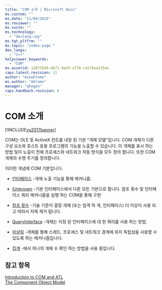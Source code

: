 ```yaml
---
title: "COM 소개 | Microsoft Docs"
ms.custom: ""
ms.date: "11/04/2016"
ms.reviewer: ""
ms.suite: ""
ms.technology: 
  - "devlang-cpp"
ms.tgt_pltfrm: ""
ms.topic: "index-page "
dev_langs: 
  - "C++"
helpviewer_keywords: 
  - "COM"
ms.assetid: 120735d9-db71-4ad3-a730-ce576ea2354e
caps.latest.revision: 11
author: "mikeblome"
ms.author: "mblome"
manager: "ghogen"
caps.handback.revision: 6
---
```

# COM 소개
[!INCLUDE[vs2017banner](../assembler/inline/includes/vs2017banner.md)]

COM는 OLE 및 ActiveX 컨트롤 내장 된 기본 "개체 모델"입니다.  COM 개체가 다른 구성 요소와 호스트 응용 프로그램의 기능을 노출할 수 있습니다.  이 개체를 표시 하는 방법 및이 노출이 전체 프로세스와 네트워크 작동 방식을 모두 정의 합니다.  또한 COM 개체의 수명 주기를 정의합니다.  
  
 이러한 개념에 COM 기본입니다.  
  
-   [인터페이스](../atl/interfaces-atl.md) \-개체 노출 기능을 통해 메커니즘.  
  
-   [IUnknown](../atl/iunknown.md) \-기본 인터페이스에서 다른 모든 기반으로 합니다.  참조 횟수 및 인터페이스 쿼리 메커니즘을 실행 하는 COM을 통해 구현  
  
-   [참조 횟수](../atl/reference-counting.md) \-기술 기준이 결정 개체 \(또는 엄격 하 게, 인터페이스\) 더 이상이 사용 되 고 따라서 자체 제거 됩니다.  
  
-   [QueryInterface](../atl/queryinterface.md) \-개체는 지정 된 인터페이스에 대 한 쿼리를 사용 하는 방법.  
  
-   [마샬링](../atl/marshaling.md) \-개체를 통해 스레드, 프로세스 및 네트워크 경계에 위치 독립성을 사용할 수 있도록 하는 메커니즘입니다.  
  
-   [집계](../atl/aggregation.md) \-에서 하나의 개체 수 확인 하는 방법을 사용 중입니다.  
  
## 참고 항목  
 [Introduction to COM and ATL](../atl/introduction-to-com-and-atl.md)   
 [The Component Object Model](http://msdn.microsoft.com/library/windows/desktop/ms694363)